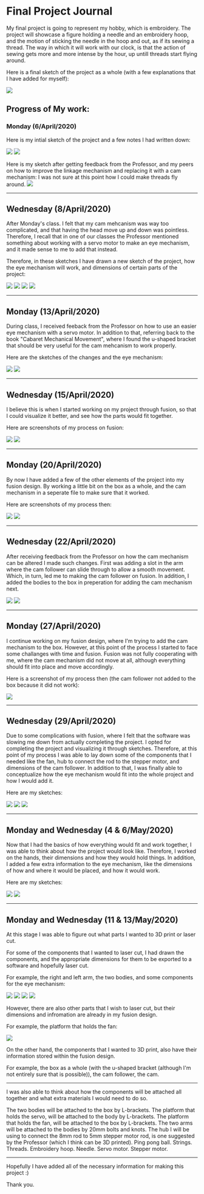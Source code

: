 # Final Project Journal

My final project is going to represent my hobby, which is embroidery. The project will showcase a figure holding a needle and an embroidery hoop, and the motion of sticking the needle in the hoop and out, as if its sewing a thread. The way in which it will work with our clock, is that the action of sewing gets more and more intense by the hour, up untill threads start flying around. 

Here is a final sketch of the project as a whole (with a few explanations that I have added for myself):

![](https://github.com/FatimaAlmaazmi/machineLab/blob/master/sketches/unnamed%20(1).jpg)


## Progress of My work:


### Monday (6/April/2020)

Here is my intial sketch of the project and a few notes I had written down:

![](https://github.com/FatimaAlmaazmi/machineLab/blob/master/sketches/IMG-5902.JPG)
![](https://github.com/FatimaAlmaazmi/machineLab/blob/master/sketches/IMG-5903.JPG)

Here is my sketch after getting feedback from the Professor, and my peers on how to improve the linkage mechanism and replacing it with a cam mechanism:
I was not sure at this point how I could make threads fly around.
![](https://github.com/FatimaAlmaazmi/machineLab/blob/master/sketches/2.jpg)


 ___
 
 
 ## Wednesday (8/April/2020)
 
After Monday's class. I felt that my cam mehcanism was way too complicated, and that having the head move up and down was pointless. Therefore, I recall that in one of our classes the Professor mentioned something about working with a servo motor to make an eye mechanism, and it made sense to me to add that instead.


Therefore, in these sketches I have drawn a new sketch of the project, how the eye mechanism will work, and dimensions of certain parts of the project:
 
 ![](https://github.com/FatimaAlmaazmi/machineLab/blob/master/sketches/IMG-5937.JPG)
 ![](https://github.com/FatimaAlmaazmi/machineLab/blob/master/sketches/IMG-5938.JPG)
 ![](https://github.com/FatimaAlmaazmi/machineLab/blob/master/sketches/IMG-5939.JPG)
 ![](https://github.com/FatimaAlmaazmi/machineLab/blob/master/sketches/IMG-5940.JPG)
 
 ___
 
 
 ## Monday (13/April/2020)
 
 During class, I received feeback from the Professor on how to use an easier eye mechanism with a servo motor. In addition to that, referring back to the book "Cabaret Mechanical Movement", where I found the u-shaped bracket that should be very useful for the cam mehcanism to work properly.
 
 Here are the sketches of the changes and the eye mechanism:
 
 ![](https://github.com/FatimaAlmaazmi/machineLab/blob/master/sketches/IMG-5983.JPG)
 ![](https://github.com/FatimaAlmaazmi/machineLab/blob/master/sketches/IMG-5984.JPG)
 

___


## Wednesday (15/April/2020)

I believe this is when I started working on my project through fusion, so that I could visualize it better, and see how the parts would fit together.

Here are screenshots of my process on fusion:

![](https://github.com/FatimaAlmaazmi/machineLab/blob/master/sketches/Screen%20Shot%202020-05-14%20at%203.43.04%20AM.png)
![](https://github.com/FatimaAlmaazmi/machineLab/blob/master/sketches/Screen%20Shot%202020-05-14%20at%203.44.32%20AM.png)

___

## Monday (20/April/2020)

By now I have added a few of the other elements of the project into my fusion design. By working a little bit on the box as a whole, and the cam mechanism in a seperate file to make sure that it worked.

Here are screenshots of my process then:

![](https://github.com/FatimaAlmaazmi/machineLab/blob/master/sketches/Screen%20Shot%202020-05-14%20at%203.52.17%20AM.png)
![](https://github.com/FatimaAlmaazmi/machineLab/blob/master/sketches/Screen%20Shot%202020-05-14%20at%203.53.28%20AM.png)


___

## Wednesday (22/April/2020)

After receiving feedback from the Professor on how the cam mechanism can be altered I made such changes. First was adding a slot in the arm where the cam follower can slide through to allow a smooth movement. Which, in turn, led me to making the cam follower on fusion. In addition, I added the bodies to the box in preperation for adding the cam mechanism next.


![](https://github.com/FatimaAlmaazmi/machineLab/blob/master/sketches/Screen%20Shot%202020-05-14%20at%204.01.31%20AM.png)
![](https://github.com/FatimaAlmaazmi/machineLab/blob/master/sketches/Screen%20Shot%202020-05-14%20at%204.03.14%20AM.png)


___

## Monday (27/April/2020)

I continue working on my fusion design, where I'm trying to add the cam mechanism to the box. However, at this point of the process I started to face some challanges with time and fusion. Fusion was not fully cooperating with me, where the cam mechanism did not move at all, although everything should fit into place and move accordingly.

Here is a screenshot of my process then (the cam follower not added to the box because it did not work):


![](https://github.com/FatimaAlmaazmi/machineLab/blob/master/sketches/Screen%20Shot%202020-05-14%20at%204.15.01%20AM.png)


___


## Wednesday (29/April/2020)

Due to some complications with fusion, where I felt that the software was slowing me down from actually completing the project. I opted for completing the project and visualizing it through sketches. Therefore, at this point of my process I was able to lay down some of the components that I needed like the fan, hub to connect the rod to the stepper motor, and dimensions of the cam follower. In addition to that, I was finally able to conceptualize how the eye mechanism would fit into the whole project and how I would add it.

Here are my sketches:

![](https://github.com/FatimaAlmaazmi/machineLab/blob/master/sketches/IMG-6134.JPG)
![](https://github.com/FatimaAlmaazmi/machineLab/blob/master/sketches/IMG-6135.JPG)
![](https://github.com/FatimaAlmaazmi/machineLab/blob/master/sketches/IMG-6136.JPG)


___

## Monday and Wednesday (4 & 6/May/2020)

Now that I had the basics of how everything would fit and work together, I was able to think about how the project would look like. Therefore, I worked on the hands, their dimensions and how they would hold things. In addition, I added a few extra information to the eye mechanism, like the dimensions of how and where it would be placed, and how it would work.

Here are my sketches:


![](https://github.com/FatimaAlmaazmi/machineLab/blob/master/sketches/IMG-6178.JPG)
![](https://github.com/FatimaAlmaazmi/machineLab/blob/master/sketches/IMG-6179.JPG)


___

## Monday and Wednesday (11 & 13/May/2020)

At this stage I was able to figure out what parts I wanted to 3D print or laser cut.


For some of the components that I wanted to laser cut, I had drawn the components, and the appropriate dimensions for them to be exported to a software and hopefully laser cut. 

For example, the right and left arm, the two bodies, and some components for the eye mechanism:

![](https://github.com/FatimaAlmaazmi/machineLab/blob/master/sketches/IMG-6329.JPG)
![](https://github.com/FatimaAlmaazmi/machineLab/blob/master/sketches/IMG-6327.JPG)
![](https://github.com/FatimaAlmaazmi/machineLab/blob/master/sketches/IMG-6328.JPG)
![](https://github.com/FatimaAlmaazmi/machineLab/blob/master/sketches/IMG-6330.JPG)


However, there are also other parts that I wish to laser cut, but their dimensions and infromation are already in my fusion design. 

For example, the platform that holds the fan:

![](https://github.com/FatimaAlmaazmi/machineLab/blob/master/sketches/Screen%20Shot%202020-05-14%20at%204.52.11%20AM.png)

On the other hand, the components that I wanted to 3D print, also have their information stored within the fusion design.

For example, the box as a whole (with the u-shaped bracket (although I'm not entirely sure that is possible)), the cam follower, the cam.

___

I was also able to think about how the components will be attached all together and what extra materials I would need to do so. 

The two bodies will be attached to the box by L-brackets.
The platform that holds the servo, will be attached to the body by L-brackets.
The platform that holds the fan, will be attached to the box by L-brackets.
The two arms will be attached to the bodies by 20mm bolts and knots.
The hub I will be using to connect the 8mm rod to 5mm stepper motor rod, is one suggested by the Professor (which I think can be 3D printed).
Ping pong ball.
Strings.
Threads.
Embroidery hoop.
Needle.
Servo motor.
Stepper motor.

___

Hopefully I have added all of the necessary information for making this project :) 

Thank you.










